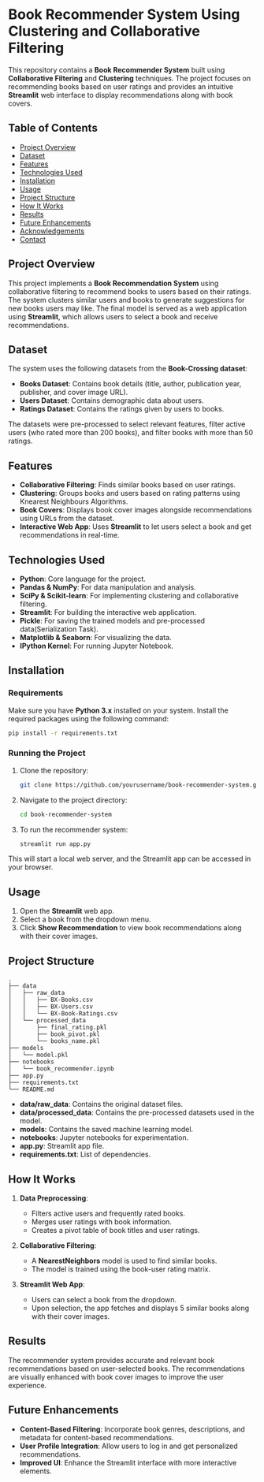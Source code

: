 # Book Recommender System Using Clustering and Collaborative Filtering

This repository contains a **Book Recommender System** built using **Collaborative Filtering** and **Clustering** techniques. The project focuses on recommending books based on user ratings and provides an intuitive **Streamlit** web interface to display recommendations along with book covers.

## Table of Contents
- [Project Overview](#project-overview)
- [Dataset](#dataset)
- [Features](#features)
- [Technologies Used](#technologies-used)
- [Installation](#installation)
- [Usage](#usage)
- [Project Structure](#project-structure)
- [How It Works](#how-it-works)
- [Results](#results)
- [Future Enhancements](#future-enhancements)
- [Acknowledgements](#acknowledgements)
- [Contact](#contact)

## Project Overview
This project implements a **Book Recommendation System** using collaborative filtering to recommend books to users based on their ratings. The system clusters similar users and books to generate suggestions for new books users may like. The final model is served as a web application using **Streamlit**, which allows users to select a book and receive recommendations.

## Dataset
The system uses the following datasets from the **Book-Crossing dataset**:
- **Books Dataset**: Contains book details (title, author, publication year, publisher, and cover image URL).
- **Users Dataset**: Contains demographic data about users.
- **Ratings Dataset**: Contains the ratings given by users to books.

The datasets were pre-processed to select relevant features, filter active users (who rated more than 200 books), and filter books with more than 50 ratings.

## Features
- **Collaborative Filtering**: Finds similar books based on user ratings.
- **Clustering**: Groups books and users based on rating patterns using Knearest Neighbours Algorithms.
- **Book Covers**: Displays book cover images alongside recommendations using URLs from the dataset.
- **Interactive Web App**: Uses **Streamlit** to let users select a book and get recommendations in real-time.

## Technologies Used
- **Python**: Core language for the project.
- **Pandas & NumPy**: For data manipulation and analysis.
- **SciPy & Scikit-learn**: For implementing clustering and collaborative filtering.
- **Streamlit**: For building the interactive web application.
- **Pickle**: For saving the trained models and pre-processed data(Serialization Task).
- **Matplotlib & Seaborn**: For visualizing the data.
- **IPython Kernel**: For running Jupyter Notebook.

## Installation
### Requirements
Make sure you have **Python 3.x** installed on your system. Install the required packages using the following command:

```bash
pip install -r requirements.txt
```

### Running the Project
1. Clone the repository:
    ```bash
    git clone https://github.com/yourusername/book-recommender-system.git
    ```
2. Navigate to the project directory:
    ```bash
    cd book-recommender-system
    ```
3. To run the recommender system:
    ```bash
    streamlit run app.py
    ```

This will start a local web server, and the Streamlit app can be accessed in your browser.

## Usage
1. Open the **Streamlit** web app.
2. Select a book from the dropdown menu.
3. Click **Show Recommendation** to view book recommendations along with their cover images.

## Project Structure
```
.
├── data
│   ├── raw_data
│   │   ├── BX-Books.csv
│   │   ├── BX-Users.csv
│   │   └── BX-Book-Ratings.csv
│   └── processed_data
│       ├── final_rating.pkl
│       ├── book_pivot.pkl
│       └── books_name.pkl
├── models
│   └── model.pkl
├── notebooks
│   └── book_recommender.ipynb
├── app.py
├── requirements.txt
└── README.md
```

- **data/raw_data**: Contains the original dataset files.
- **data/processed_data**: Contains the pre-processed datasets used in the model.
- **models**: Contains the saved machine learning model.
- **notebooks**: Jupyter notebooks for experimentation.
- **app.py**: Streamlit app file.
- **requirements.txt**: List of dependencies.

## How It Works
1. **Data Preprocessing**:
   - Filters active users and frequently rated books.
   - Merges user ratings with book information.
   - Creates a pivot table of book titles and user ratings.

2. **Collaborative Filtering**:
   - A **NearestNeighbors** model is used to find similar books.
   - The model is trained using the book-user rating matrix.

3. **Streamlit Web App**:
   - Users can select a book from the dropdown.
   - Upon selection, the app fetches and displays 5 similar books along with their cover images.

## Results
The recommender system provides accurate and relevant book recommendations based on user-selected books. The recommendations are visually enhanced with book cover images to improve the user experience.

## Future Enhancements
- **Content-Based Filtering**: Incorporate book genres, descriptions, and metadata for content-based recommendations.
- **User Profile Integration**: Allow users to log in and get personalized recommendations.
- **Improved UI**: Enhance the Streamlit interface with more interactive elements.
